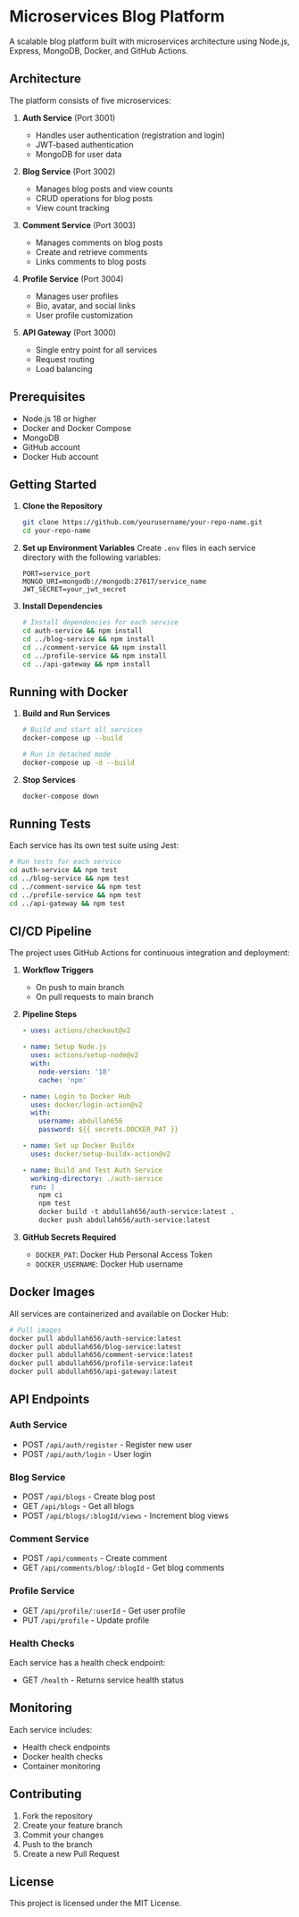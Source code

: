 # Microservices Blog Platform

A scalable blog platform built with microservices architecture using Node.js, Express, MongoDB, Docker, and GitHub Actions.

## Architecture

The platform consists of five microservices:

1. **Auth Service** (Port 3001)
   - Handles user authentication (registration and login)
   - JWT-based authentication
   - MongoDB for user data

2. **Blog Service** (Port 3002)
   - Manages blog posts and view counts
   - CRUD operations for blog posts
   - View count tracking

3. **Comment Service** (Port 3003)
   - Manages comments on blog posts
   - Create and retrieve comments
   - Links comments to blog posts

4. **Profile Service** (Port 3004)
   - Manages user profiles
   - Bio, avatar, and social links
   - User profile customization

5. **API Gateway** (Port 3000)
   - Single entry point for all services
   - Request routing
   - Load balancing

## Prerequisites

- Node.js 18 or higher
- Docker and Docker Compose
- MongoDB
- GitHub account
- Docker Hub account

## Getting Started

1. **Clone the Repository**
   ```bash
   git clone https://github.com/yourusername/your-repo-name.git
   cd your-repo-name
   ```

2. **Set up Environment Variables**
   Create `.env` files in each service directory with the following variables:
   ```env
   PORT=service_port
   MONGO_URI=mongodb://mongodb:27017/service_name
   JWT_SECRET=your_jwt_secret
   ```

3. **Install Dependencies**
   ```bash
   # Install dependencies for each service
   cd auth-service && npm install
   cd ../blog-service && npm install
   cd ../comment-service && npm install
   cd ../profile-service && npm install
   cd ../api-gateway && npm install
   ```

## Running with Docker

1. **Build and Run Services**
   ```bash
   # Build and start all services
   docker-compose up --build

   # Run in detached mode
   docker-compose up -d --build
   ```

2. **Stop Services**
   ```bash
   docker-compose down
   ```

## Running Tests

Each service has its own test suite using Jest:

```bash
# Run tests for each service
cd auth-service && npm test
cd ../blog-service && npm test
cd ../comment-service && npm test
cd ../profile-service && npm test
cd ../api-gateway && npm test
```

## CI/CD Pipeline

The project uses GitHub Actions for continuous integration and deployment:

1. **Workflow Triggers**
   - On push to main branch
   - On pull requests to main branch

2. **Pipeline Steps**
   ```yaml
   - uses: actions/checkout@v2

   - name: Setup Node.js
     uses: actions/setup-node@v2
     with:
       node-version: '18'
       cache: 'npm'

   - name: Login to Docker Hub
     uses: docker/login-action@v2
     with:
       username: abdullah656
       password: ${{ secrets.DOCKER_PAT }}

   - name: Set up Docker Buildx
     uses: docker/setup-buildx-action@v2

   - name: Build and Test Auth Service
     working-directory: ./auth-service
     run: |
       npm ci
       npm test
       docker build -t abdullah656/auth-service:latest .
       docker push abdullah656/auth-service:latest
   ```

3. **GitHub Secrets Required**
   - `DOCKER_PAT`: Docker Hub Personal Access Token
   - `DOCKER_USERNAME`: Docker Hub username

## Docker Images

All services are containerized and available on Docker Hub:

```bash
# Pull images
docker pull abdullah656/auth-service:latest
docker pull abdullah656/blog-service:latest
docker pull abdullah656/comment-service:latest
docker pull abdullah656/profile-service:latest
docker pull abdullah656/api-gateway:latest
```

## API Endpoints

### Auth Service
- POST `/api/auth/register` - Register new user
- POST `/api/auth/login` - User login

### Blog Service
- POST `/api/blogs` - Create blog post
- GET `/api/blogs` - Get all blogs
- POST `/api/blogs/:blogId/views` - Increment blog views

### Comment Service
- POST `/api/comments` - Create comment
- GET `/api/comments/blog/:blogId` - Get blog comments

### Profile Service
- GET `/api/profile/:userId` - Get user profile
- PUT `/api/profile` - Update profile

### Health Checks
Each service has a health check endpoint:
- GET `/health` - Returns service health status

## Monitoring

Each service includes:
- Health check endpoints
- Docker health checks
- Container monitoring

## Contributing

1. Fork the repository
2. Create your feature branch
3. Commit your changes
4. Push to the branch
5. Create a new Pull Request

## License

This project is licensed under the MIT License.
